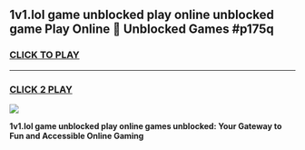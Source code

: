 
## 1v1.lol game unblocked play online unblocked game Play Online 👋 Unblocked Games #p175q
<h3>
<a href="https://premium.freeplayer.one?title=1v1.lol_game_unblocked_play_online&ref=21F">CLICK TO PLAY</a></h3>
<hr>

<h3>
<a href="https://premium.freeplayer.one?title=1v1.lol_game_unblocked_play_online&ref=21F">CLICK 2 PLAY</a>
  
</h3>

<a href="https://premium.freeplayer.one?title=1v1.lol_game_unblocked_play_online&ref=21F/"><img src="https://clearcache.store/games.png"></a>


**1v1.lol game unblocked play online games unblocked: Your Gateway to Fun and Accessible Online Gaming**
